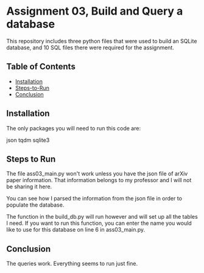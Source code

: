 # Assignment 03, Build and Query a database

This repository includes three python files that were used to build an SQLite database, and 10 SQL files there were required for the assignment.

## Table of Contents

- [Installation](#Installation)
- [Steps-to-Run](#Steps-to-Run)
- [Conclusion](#Conclusion)

## Installation

The only packages you will need to run this code are:

json
tqdm
sqlite3


## Steps to Run

The file ass03_main.py won't work unless you have the json file of arXiv paper information. That information belongs to my professor and I will not be sharing it here.

You can see how I parsed the information from the json file in order to populate the database.

The function in the build_db.py will run however and will set up all the tables I need. If you want to run this function, you can enter the name you would like to use for this database on line 6 in ass03_main.py.


## Conclusion

The queries work. Everything seems to run just fine.

